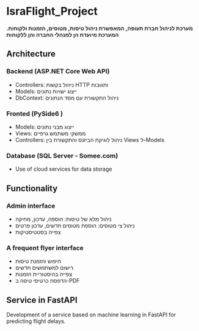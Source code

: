 # IsraFlight_Project
**מערכת לניהול חברת תעופה, המאפשרת ניהול טיסות, מטוסים, הזמנות ולקוחות. המערכת מיועדת הן למנהלי החברה והן ללקוחות**

## Architecture
### Backend (ASP.NET Core Web API)
- Controllers: ניהול בקשות HTTP ותגובות
- Models: ייצוג ישויות נתונים
- DbContext: ניהול התקשורת עם מסד הנתונים


### Fronted (PySide6 )
 - Models: ייצוג מבני נתונים
 - Views: ממשקי משתמש גרפיים
 - Controllers: ניהול לוגיקת הביזנס והתקשורת בין Views ל-Models

### Database (SQL Server - Somee.com)
  - Use of cloud services for data storage

## Functionality
### Admin interface
- ניהול מלא של טיסות: הוספה, עדכון, מחיקה
- ניהול צי מטוסים: הוספת מטוסים חדשים, עדכון פרטים
- צפייה בסטטיסטיקות

### A frequent flyer interface

- חיפוש והזמנת טיסות
- רישום למשתמשים חדשים
- צפייה בהיסטוריית הזמנות
- הדפסת כרטיסי טיסה ב-PDF
  


## Service in FastAPI
Development of a service based on machine learning in FastAPI for predicting flight delays.
